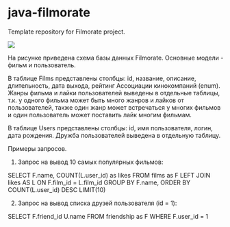 # java-filmorate
Template repository for Filmorate project.

![](https://github.com/MaximKostyolov/filmorate/blob/0dca048cbcbaa96660ea8c6402d96d2010eafece/Schema.png)

На рисунке приведена схема базы данных Filmorate. Основные модели - фильм и пользователь. 

В таблице Films представлены столбцы: id, название, описание, длительность, дата выхода, рейтинг Ассоциации кинокомпаний (enum). Жанры фильма и лайки пользователей выведены в отдельные таблицы, т.к. у одного фильма может быть много жанров и лайков от пользователей, также один жанр может встречаться у многих фильмов и один пользователь может поставить лайк многим фильмам. 

В таблице Users представлены столбцы: id, имя пользователя, логин, дата рождения. Дружба пользователей выведена в отдельную таблицу.

Примеры запросов.
1) Запрос на вывод 10 самых популярных фильмов:

SELECT F.name, 
       COUNT(L.user_id) as likes
FROM films as F
LEFT JOIN likes AS L ON F.film_id = L.film_id
GROUP BY F.name,
ORDER BY COUNT(L.user_id) DESC
LIMIT(10)

2) Запрос на вывод списка друзей пользователя (id = 1):

SELECT F.friend_id
       U.name
FROM friendship as F
WHERE F.user_id = 1 

